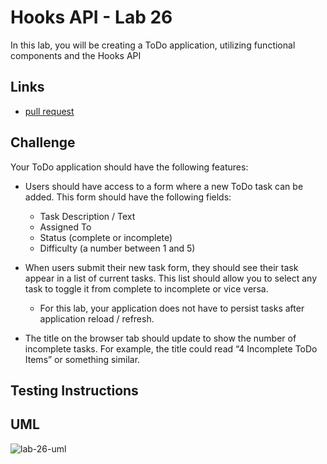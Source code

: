 # Hooks API - Lab 26

In this lab, you will be creating a ToDo application, utilizing functional components and the Hooks API
    
## Links
    
- [pull request]()
    
## Challenge
    
Your ToDo application should have the following features:

* Users should have access to a form where a new ToDo task can be added. This form should have the following fields:
    * Task Description / Text
    * Assigned To
    * Status (complete or incomplete)
    * Difficulty (a number between 1 and 5)

* When users submit their new task form, they should see their task appear in a list of current tasks. This list should allow you to select any task to toggle it from complete to incomplete or vice versa.
    * For this lab, your application does not have to persist tasks after application reload / refresh.

* The title on the browser tab should update to show the number of incomplete tasks. For example, the title could read “4 Incomplete ToDo Items” or something similar.

    
## Testing Instructions
    

## UML
![lab-26-uml](./assets/lab-26-uml.png)
